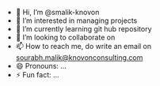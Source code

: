 - 👋 Hi, I’m @smalik-knovon
- 👀 I’m interested in managing projects
- 🌱 I’m currently learning git hub repository
- 💞️ I’m looking to collaborate on 
- 📫 How to reach me, do write an email on sourabh.malik@knovonconsulting.com
- 😄 Pronouns: ...
- ⚡ Fun fact: ...

<!---
smalik-knovon/smalik-knovon is a ✨ special ✨ repository because its `README.md` (this file) appears on your GitHub profile.
You can click the Preview link to take a look at your changes.
--->
